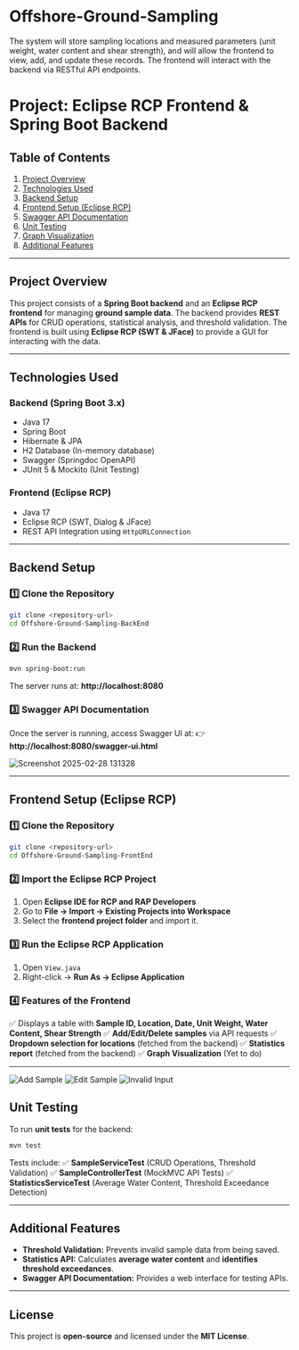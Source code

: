 # Offshore-Ground-Sampling
The system will store sampling locations and measured parameters (unit weight, water content and shear strength), and will allow the frontend to view, add, and update these records. The frontend will interact with the backend via RESTful API endpoints.

# **Project: Eclipse RCP Frontend & Spring Boot Backend**

## **Table of Contents**
1. [Project Overview](#project-overview)
2. [Technologies Used](#technologies-used)
3. [Backend Setup](#backend-setup)
4. [Frontend Setup (Eclipse RCP)](#frontend-setup-eclipse-rcp)
5. [Swagger API Documentation](#swagger-api-documentation)
6. [Unit Testing](#unit-testing)
7. [Graph Visualization](#graph-visualization)
8. [Additional Features](#additional-features)

---

## **Project Overview**
This project consists of a **Spring Boot backend** and an **Eclipse RCP frontend** for managing **ground sample data**.
The backend provides **REST APIs** for CRUD operations, statistical analysis, and threshold validation. The frontend is built using **Eclipse RCP (SWT & JFace)** to provide a GUI for interacting with the data.

---

## **Technologies Used**
### **Backend (Spring Boot 3.x)**
- Java 17
- Spring Boot
- Hibernate & JPA
- H2 Database (In-memory database)
- Swagger (Springdoc OpenAPI)
- JUnit 5 & Mockito (Unit Testing)

### **Frontend (Eclipse RCP)**
- Java 17
- Eclipse RCP (SWT, Dialog & JFace)
- REST API Integration using `HttpURLConnection`

---

## **Backend Setup**
### **1️⃣ Clone the Repository**
```bash
git clone <repository-url>
cd Offshore-Ground-Sampling-BackEnd
```

### **2️⃣ Run the Backend**
```bash
mvn spring-boot:run
```
The server runs at: **http://localhost:8080**

### **3️⃣ Swagger API Documentation**
Once the server is running, access Swagger UI at:
👉 **http://localhost:8080/swagger-ui.html**

![Screenshot 2025-02-28 131328](https://github.com/user-attachments/assets/7360b7e0-24a0-4dec-9d97-eb7024abcef1)

---


## **Frontend Setup (Eclipse RCP)**
### **1️⃣ Clone the Repository**
```bash
git clone <repository-url>
cd Offshore-Ground-Sampling-FrontEnd
```
### **2️⃣ Import the Eclipse RCP Project**
1. Open **Eclipse IDE for RCP and RAP Developers**
2. Go to **File → Import → Existing Projects into Workspace**
3. Select the **frontend project folder** and import it.

### **3️⃣ Run the Eclipse RCP Application**
1. Open `View.java`
2. Right-click → **Run As → Eclipse Application**

### **4️⃣ Features of the Frontend**
✅ Displays a table with **Sample ID, Location, Date, Unit Weight, Water Content, Shear Strength**
✅ **Add/Edit/Delete samples** via API requests
✅ **Dropdown selection for locations** (fetched from the backend)
✅ **Statistics report** (fetched from the backend)
✅ **Graph Visualization** (Yet to do)

---
![Add Sample](https://github.com/user-attachments/assets/a42729be-1a4b-49a6-b0f9-1fbe27e5d349)
![Edit Sample](https://github.com/user-attachments/assets/0eab89f2-2395-4873-99f6-f83773c4752e)
![Invalid Input](https://github.com/user-attachments/assets/874e7261-0c39-49ce-97ac-3d3ff12d05eb)

## **Unit Testing**
To run **unit tests** for the backend:
```bash
mvn test
```
Tests include:
✅ **SampleServiceTest** (CRUD Operations, Threshold Validation)
✅ **SampleControllerTest** (MockMVC API Tests)
✅ **StatisticsServiceTest** (Average Water Content, Threshold Exceedance Detection)

---

## **Additional Features**
- **Threshold Validation:** Prevents invalid sample data from being saved.
- **Statistics API:** Calculates **average water content** and **identifies threshold exceedances**.
- **Swagger API Documentation:** Provides a web interface for testing APIs.

---

## **License**
This project is **open-source** and licensed under the **MIT License**.

